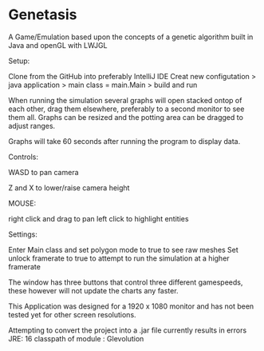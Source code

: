# Genetasis
A Game/Emulation based upon the concepts of a genetic algorithm built in Java and openGL with LWJGL

Setup:

Clone from the GitHub into preferably IntelliJ IDE
Creat new configutation > java application > main class = main.Main > build and run


When running the simulation several graphs will open stacked ontop of each other, drag them elsewhere, preferably to a second monitor to see them all.
Graphs can be resized and the potting area can be dragged to adjust ranges.

Graphs will take 60 seconds after running the program to display data.


Controls:

WASD to pan camera

Z and X to lower/raise camera height

MOUSE:

right click and drag to pan
left click to highlight entities


Settings:

Enter Main class and set polygon mode to true to see raw meshes
Set unlock framerate to true to attempt to run the simulation at a higher framerate

The window has three buttons that control three different gamespeeds, these however will not update the charts any faster.

This Application was designed for a 1920 x 1080 monitor and has not been tested yet for other screen resolutions.

Attempting to convert the project into a .jar file currently results in errors 
JRE: 16
classpath of module : Glevolution
